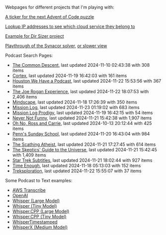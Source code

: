 Webpages for different projects that I'm playing with:

[A ticker for the next Advent of Code puzzle](https://seligman.github.io/aoc_ticker.html)

[Lookup IP addresses to see which cloud service they belong to](https://seligman.github.io/cloud-ips/index.html)

[Example for Dir Sizer project](https://seligman.github.io/dir_sizer/cost_example.html)

[Playthrough of the Synacor solver](https://seligman.github.io/synacor/run_script_speed.html), [or slower view](https://seligman.github.io/synacor/run_script.html)

Podcast Search Pages:
<!-- Podcasts Start -->
* [The Common Descent](https://seligman.github.io/podcasts/common_descent/common_descent.html), last updated 2024-11-10 02:43:38 with 308 items
* [Cortex](https://seligman.github.io/podcasts/cortex_pod/cortex_pod.html), last updated 2024-11-19 16:42:03 with 161 items
* [Houston We Have a Podcast](https://seligman.github.io/podcasts/houston_we_have_a_podcast/houston_we_have_a_podcast.html), last updated 2024-11-22 15:53:56 with 367 items
* [The Joe Rogan Experience](https://seligman.github.io/podcasts/jre/jre.html), last updated 2024-11-22 18:07:53 with 2,406 items
* [Mindscape](https://seligman.github.io/podcasts/mindscape/mindscape.html), last updated 2024-11-18 17:26:39 with 350 items
* [Mission Log](https://seligman.github.io/podcasts/mission_log/mission_log.html), last updated 2024-11-23 01:19:02 with 683 items
* [Mission Log Prodigy](https://seligman.github.io/podcasts/ml_prodigy/ml_prodigy.html), last updated 2024-11-19 16:42:15 with 54 items
* [Never Not Funny](https://seligman.github.io/podcasts/nevernotfunny/nevernotfunny.html), last updated 2024-11-21 15:42:38 with 1,907 items
* [Oh No, Ross and Carrie](https://seligman.github.io/podcasts/oh_no/oh_no.html), last updated 2024-10-13 20:12:44 with 425 items
* [Penn's Sunday School](https://seligman.github.io/podcasts/penn_sunday_school/penn_sunday_school.html), last updated 2024-11-20 16:43:04 with 984 items
* [The Scathing Atheist](https://seligman.github.io/podcasts/scathing/scathing.html), last updated 2024-11-21 17:27:45 with 614 items
* [The Skeptics' Guide to the Universe](https://seligman.github.io/podcasts/sgu/sgu.html), last updated 2024-11-21 15:42:45 with 1,409 items
* [Star Trek Subtitles](https://seligman.github.io/star_trek_subtitles/star_trek_subtitles.html), last updated 2024-11-21 18:02:44 with 927 items
* [Time Enough](https://seligman.github.io/podcasts/time_enough/time_enough.html), last updated 2024-11-18 05:13:03 with 152 items
* [Treksploration](https://seligman.github.io/podcasts/treksploration/treksploration.html), last updated 2024-11-22 15:55:07 with 37 items
<!-- Podcasts End -->

Some Podcast to Text examples:
* [AWS Transcribe](https://seligman.github.io/podcast_to_text/Example-Results-AWS-Transcribe.html)
* [OpenAI](https://seligman.github.io/podcast_to_text/Example-Results-OpenAI.html)
* [Whisper (Large Model)](https://seligman.github.io/podcast_to_text/Example-Results-Whisper-Large.html)
* [Whisper (Tiny Model)](https://seligman.github.io/podcast_to_text/Example-Results-Whisper-Tiny.html)
* [Whisper.CPP (Large Model)](https://seligman.github.io/podcast_to_text/Example-Results-Whisper_CPP-Large.html)
* [Whisper.CPP (Tiny Model)](https://seligman.github.io/podcast_to_text/Example-Results-Whisper_CPP-Tiny.html)
* [WhisperTimestamped](https://seligman.github.io/podcast_to_text/Example-Results-WhisperTimestamped-Medium.html)
* [WhisperX (Medium Model)](https://seligman.github.io/podcast_to_text/Example-Results-WhisperX-Medium.html)
